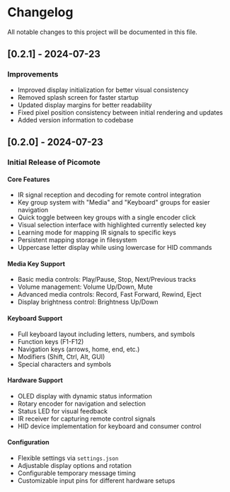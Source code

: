 # Changelog

All notable changes to this project will be documented in this file.

## [0.2.1] - 2024-07-23
### Improvements
- Improved display initialization for better visual consistency
- Removed splash screen for faster startup
- Updated display margins for better readability
- Fixed pixel position consistency between initial rendering and updates
- Added version information to codebase

## [0.2.0] - 2024-07-23
### Initial Release of Picomote

#### Core Features
- IR signal reception and decoding for remote control integration
- Key group system with "Media" and "Keyboard" groups for easier navigation
- Quick toggle between key groups with a single encoder click
- Visual selection interface with highlighted currently selected key
- Learning mode for mapping IR signals to specific keys
- Persistent mapping storage in filesystem
- Uppercase letter display while using lowercase for HID commands

#### Media Key Support
- Basic media controls: Play/Pause, Stop, Next/Previous tracks
- Volume management: Volume Up/Down, Mute
- Advanced media controls: Record, Fast Forward, Rewind, Eject
- Display brightness control: Brightness Up/Down

#### Keyboard Support
- Full keyboard layout including letters, numbers, and symbols
- Function keys (F1-F12)
- Navigation keys (arrows, home, end, etc.)
- Modifiers (Shift, Ctrl, Alt, GUI)
- Special characters and symbols

#### Hardware Support
- OLED display with dynamic status information
- Rotary encoder for navigation and selection
- Status LED for visual feedback
- IR receiver for capturing remote control signals
- HID device implementation for keyboard and consumer control

#### Configuration
- Flexible settings via `settings.json`
- Adjustable display options and rotation
- Configurable temporary message timing
- Customizable input pins for different hardware setups 
